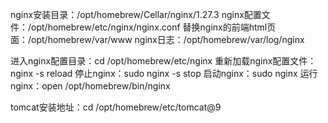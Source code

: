 nginx安装目录：/opt/homebrew/Cellar/nginx/1.27.3
nginx配置文件：/opt/homebrew/etc/nginx/nginx.conf
替换nginx的前端html页面：/opt/homebrew/var/www
nginx日志：/opt/homebrew/var/log/nginx

进入nginx配置目录：cd /opt/homebrew/etc/nginx
重新加载nginx配置文件：nginx -s reload
停止nginx：sudo nginx -s stop
启动nginx：sudo nginx
运行nginx：open /opt/homebrew/bin/nginx

tomcat安装地址：cd /opt/homebrew/etc/tomcat@9


